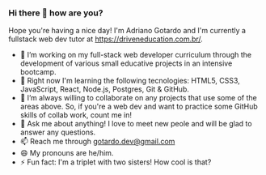### Hi there 👋 how are you?

Hope you're having a nice day! I'm Adriano Gotardo and I'm currently a fullstack web dev tutor at https://driveneducation.com.br/.

- 🔭 I’m working on my full-stack web developer curriculum through the development of various small educative projects in an intensive bootcamp.
- 🌱 Right now I'm learning the following tecnologies: HTML5, CSS3, JavaScript, React, Node.js, Postgres, Git & GitHub.
- 👯 I’m always willing to collaborate on any projects that use some of the areas above. So, if you're a web dev and want to practice some GitHub skills of collab work, count me in!
- 💬 Ask me about anything! I love to meet new peole and will be glad to answer any questions.
- 📫 Reach me through gotardo.dev@gmail.com
- 😄 My pronouns are he/him.
- ⚡ Fun fact: I'm a triplet with two sisters! How cool is that?

<!--
**adrianogotardo/adrianogotardo** is a ✨ _special_ ✨ repository because its `README.md` (this file) appears on your GitHub profile.

Here are some ideas to get you started:

- 🔭 I’m currently working on ...
- 🌱 I’m currently learning ...
- 👯 I’m looking to collaborate on ...
- 🤔 I’m looking for help with ...
- 💬 Ask me about ...
- 📫 How to reach me: ...
- 😄 Pronouns: ...
- ⚡ Fun fact: ...
-->
